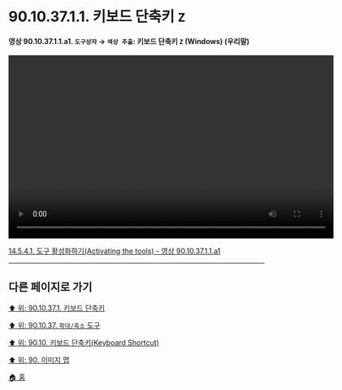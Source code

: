 # 90.10.37.1.1. 키보드 단축키 `Z`

<a id="90-10-37-01-01-a1"></a>

#### 영상 90.10.37.1.1.a1. `도구상자` → `색상 추출`: 키보드 단축키 `Z` (Windows) (우리말)
<video controls="controls" width="640" height="360" src="https://github.com/wonder13662/gimp/assets/15767104/1d9da109-6e1e-44c2-a8bb-1074bbb3e73f"></video>

[14.5.4.1. 도구 활성화하기(Activating the tools) - 영상 90.10.37.1.1.a1](./14-05-04-01-activating_the_tool.md#90-10-37-01-01-a1)

***

## 다른 페이지로 가기

[⬆️ 위: 90.10.37.1. 키보드 단축키](./90-10-37-01-00-keyboard_shortcut.md)

[⬆️ 위: 90.10.37. `확대/축소` 도구](./90-10-37-00-zoom.md)

[⬆️ 위: 90.10. 키보드 단축키(Keyboard Shortcut)](./90-10-00-keyboard_shortcut.md)

[⬆️ 위: 90. 이미지 맵](./90-00-image-map.md)

[🏠 홈](./00-home.md)
